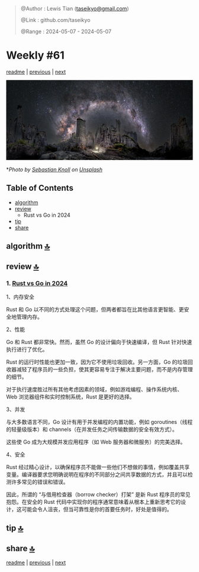> @Author  : Lewis Tian (taseikyo@gmail.com)
>
> @Link    : github.com/taseikyo
>
> @Range   : 2024-05-07 - 2024-05-07

# Weekly #61

[readme](../README.md) | [previous](202404W4.md) | [next](202405W2.md)

![](../images/2024/05/sebastian-knoll-jHa4qLp4uZA-unsplash.jpg "Weekly #61")

\**Photo by [Sebastian Knoll](https://unsplash.com/@skenb) on [Unsplash](https://unsplash.com/photos/the-night-sky-is-filled-with-stars-and-the-milky-jHa4qLp4uZA)*

## Table of Contents

- [algorithm](#algorithm-)
- [review](#review-)
    - Rust vs Go in 2024
- [tip](#tip-)
- [share](#share-)

## algorithm [🔝](#weekly-61)

## review [🔝](#weekly-61)

### 1. [Rust vs Go in 2024](https://bitfieldconsulting.com/posts/rust-vs-go)

1、内存安全

Rust 和 Go 以不同的方式处理这个问题，但两者都旨在比其他语言更智能、更安全地管理内存。

2、性能

Go 和 Rust 都非常快。然而，虽然 Go 的设计偏向于快速编译，但 Rust 针对快速执行进行了优化。

Rust 的运行时性能也更加一致，因为它不使用垃圾回收。另一方面，Go 的垃圾回收器减轻了程序员的一些负担，使其更容易专注于解决主要问题，而不是内存管理的细节。

对于执行速度胜过所有其他考虑因素的领域，例如游戏编程、操作系统内核、Web 浏览器组件和实时控制系统，Rust 是更好的选择。

3、并发

与大多数语言不同，Go 设计有用于并发编程的内置功能，例如 goroutines（线程的轻量级版本）和 channels（在并发任务之间传输数据的安全有效方式）。

这些使 Go 成为大规模并发应用程序（如 Web 服务器和微服务）的完美选择。

4、安全

Rust 经过精心设计，以确保程序员不能做一些他们不想做的事情，例如覆盖共享变量。编译器要求您明确说明在程序的不同部分之间共享数据的方式，并且可以检测许多常见的错误和错误。

因此，所谓的 “与借用检查器（borrow checker）打架” 是新 Rust 程序员的常见抱怨。在安全的 Rust 代码中实现你的程序通常意味着从根本上重新思考它的设计，这可能会令人沮丧，但当可靠性是你的首要任务时，好处是值得的。

## tip [🔝](#weekly-61)

## share [🔝](#weekly-61)

[readme](../README.md) | [previous](202404W4.md) | [next](202405W2.md)
